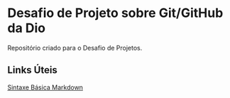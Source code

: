 # Desafio de Projeto sobre Git/GitHub da Dio
Repositório criado para o Desafio de Projetos.

## Links Úteis
[Sintaxe Básica Markdown](https://www.markdownguide.org/basic-syntax/)
